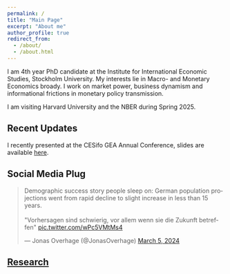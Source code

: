 ```yaml
---
permalink: /
title: "Main Page"
excerpt: "About me"
author_profile: true
redirect_from: 
  - /about/
  - /about.html
---
```



I am 4th year PhD candidate at the Institute for International Economic Studies, Stockholm University. My interests lie in Macro- and Monetary Economics broady. I work on market power, business dynamism and informational frictions in monetary policy transmission.

I am visiting Harvard University and the NBER during Spring 2025.

## Recent Updates

I recently presented at the CESifo GEA Annual Conference, slides are available [here](https://joverhage.github.io/Monopsony-MMO-CESifo.pdf).



## Social Media Plug

<blockquote class="twitter-tweet"><p lang="en" dir="ltr">Demographic success story people sleep on: German population projections went from rapid decline to slight increase in less than 15 years.<br><br>&quot;Vorhersagen sind schwierig, vor allem wenn sie die Zukunft betreffen&quot; <a href="https://t.co/wPc5VMtMs4">pic.twitter.com/wPc5VMtMs4</a></p>&mdash; Jonas Overhage (@JonasOverhage) <a href="https://twitter.com/JonasOverhage/status/1765079817198936408?ref_src=twsrc%5Etfw">March 5, 2024</a></blockquote> <script async src="https://platform.twitter.com/widgets.js" charset="utf-8"></script> 


## [Research](research)



<!--
## [Teaching](teaching)


## [CV](cv)
-->

<!--
git commit -am "add change to ________" && git push
-->

<!--
git add _pages/about.md && git commit -m "add change to _pages/about" && git push
-->
